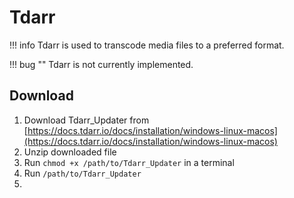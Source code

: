 # Tdarr

!!! info
    Tdarr is used to transcode media files to a preferred format.

!!! bug ""
    Tdarr is not currently implemented.

## Download
1. Download Tdarr_Updater from [https://docs.tdarr.io/docs/installation/windows-linux-macos](https://docs.tdarr.io/docs/installation/windows-linux-macos)
2. Unzip downloaded file
3. Run `chmod +x /path/to/Tdarr_Updater` in a terminal
4. Run `/path/to/Tdarr_Updater`
5. 